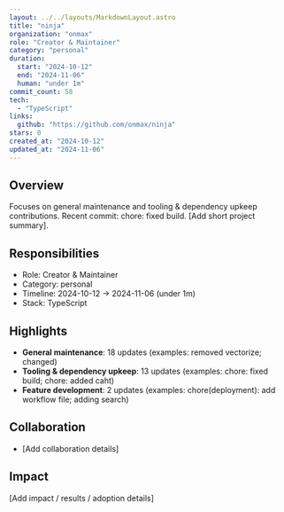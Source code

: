 ```yaml
---
layout: ../../layouts/MarkdownLayout.astro
title: "ninja"
organization: "onmax"
role: "Creator & Maintainer"
category: "personal"
duration:
  start: "2024-10-12"
  end: "2024-11-06"
  human: "under 1m"
commit_count: 58
tech:
  - "TypeScript"
links:
  github: "https://github.com/onmax/ninja"
stars: 0
created_at: "2024-10-12"
updated_at: "2024-11-06"
---
```

## Overview
Focuses on general maintenance and tooling & dependency upkeep contributions. Recent commit: chore: fixed build. [Add short project summary].

## Responsibilities
- Role: Creator & Maintainer
- Category: personal
- Timeline: 2024-10-12 -> 2024-11-06 (under 1m)
- Stack: TypeScript

## Highlights
- **General maintenance**: 18 updates (examples: removed vectorize; changed)
- **Tooling & dependency upkeep**: 13 updates (examples: chore: fixed build; chore: added caht)
- **Feature development**: 2 updates (examples: chore(deployment): add workflow file; adding search)

## Collaboration
- [Add collaboration details]

## Impact
[Add impact / results / adoption details]
